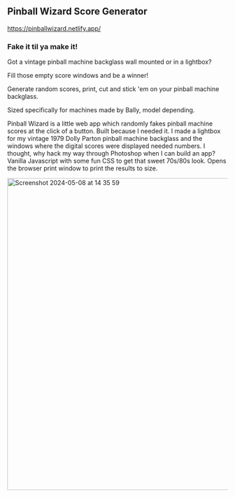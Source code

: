 ## Pinball Wizard Score Generator
https://pinballwizard.netlify.app/
### Fake it til ya make it!

Got a vintage pinball machine backglass wall mounted or in a lightbox?
     
Fill those empty score windows and be a winner!
    
Generate random scores, print, cut and stick 'em on your pinball machine
backglass.
     
Sized specifically for machines made by Bally,
model depending.
      
Pinball Wizard is a little web app which randomly fakes pinball machine scores at the click of a button. Built because I needed it. I made a lightbox for my vintage 1979 Dolly Parton pinball machine backglass and the windows where the digital scores were displayed needed numbers. I thought, why hack my way through Photoshop when I can build an app? Vanilla Javascript with some fun CSS to get that sweet 70s/80s look. Opens the browser print window to print the results to size.

<img width="712" alt="Screenshot 2024-05-08 at 14 35 59" src="https://github.com/jalridley/pinball-wizard/assets/72085091/d3ce1fdb-8939-4bc4-a4ab-e1b6f8c2557c">
